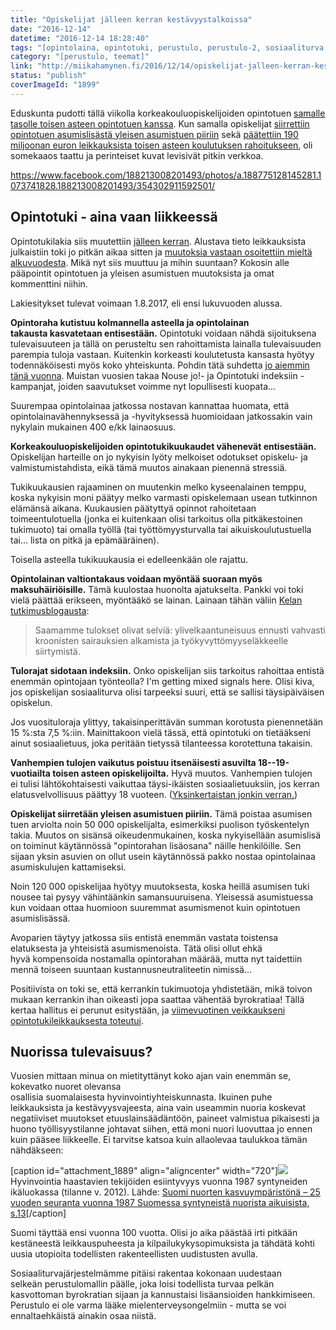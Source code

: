 ```yaml
---
title: "Opiskelijat jälleen kerran kestävyystalkoissa"
date: "2016-12-14"
datetime: "2016-12-14 18:28:40"
tags: "[opintolaina, opintotuki, perustulo, perustulo-2, sosiaaliturva, teemat, yleinen-asumistuki]"
category: "[perustulo, teemat]"
link: "http://miikahamynen.fi/2016/12/14/opiskelijat-jalleen-kerran-kestavyystalkoissa/"
status: "publish"
coverImageId: "1899"
---
```


Eduskunta pudotti tällä viikolla korkeakouluopiskelijoiden opintotuen [samalle tasolle toisen asteen opintotuen kanssa](https://www.eduskunta.fi/FI/vaski/KasittelytiedotValtiopaivaasia/Sivut/HE_229+2016.aspx). Kun samalla opiskelijat [siirrettiin opintotuen asumislisästä yleisen asumistuen piiriin](https://www.eduskunta.fi/FI/vaski/KasittelytiedotValtiopaivaasia/Sivut/HE_231+2016.aspx) sekä [päätettiin 190 miljoonan euron leikkauksista toisen asteen koulutuksen rahoitukseen](https://www.eduskunta.fi/FI/vaski/KasittelytiedotValtiopaivaasia/Sivut/HE_177+2016.aspx), oli somekaaos taattu ja perinteiset kuvat levisivät pitkin verkkoa.

https://www.facebook.com/188213008201493/photos/a.188775128145281.1073741828.188213008201493/354302911592501/

## Opintotuki - aina vaan liikkeessä

Opintotukilakia siis muutettiin [jälleen kerran](http://ayy.fi/blogi/2015/03/11/lainsaataja-lopeta-jo-opintotuki/). Alustava tieto leikkauksista julkaistiin toki jo pitkän aikaa sitten ja [muutoksia vastaan osoitettiin mieltä alkuvuodesta](http://www.hs.fi/kotimaa/art-2000002890145.html?share=98b91f166abf778bbc4ceeb338e1b5c5). Mikä nyt siis muuttuu ja mihin suuntaan? Kokosin alle pääpointit opintotuen ja yleisen asumistuen muutoksista ja omat kommenttini niihin.

Lakiesitykset tulevat voimaan 1.8.2017, eli ensi lukuvuoden alussa.

**Opintoraha kutistuu kolmannella asteella ja opintolainan takausta kasvatetaan entisestään.** Opintotuki voidaan nähdä sijoituksena tulevaisuuteen ja tällä on perusteltu sen rahoittamista lainalla tulevaisuuden parempia tuloja vastaan. Kuitenkin korkeasti koulutetusta kansasta hyötyy todennäköisesti myös koko yhteiskunta. Pohdin tätä suhdetta [jo aiemmin tänä vuonna](http://miikahamynen.fi/2016/03/17/opintotuki-sosiaalietuus-vai-investointi/). Muistan vuosien takaa Nouse jo!- ja Opintotuki indeksiin -kampanjat, joiden saavutukset voimme nyt lopullisesti kuopata...

Suurempaa opintolainaa jatkossa nostavan kannattaa huomata, että opintolainavähennyksessä ja -hyvityksessä huomioidaan jatkossakin vain nykylain mukainen 400 e/kk lainaosuus.

**Korkeakouluopiskelijoiden opintotukikuukaudet vähenevät entisestään.** Opiskelijan harteille on jo nykyisin lyöty melkoiset odotukset opiskelu- ja valmistumistahdista, eikä tämä muutos ainakaan pienennä stressiä.

Tukikuukausien rajaaminen on muutenkin melko kyseenalainen temppu, koska nykyisin moni päätyy melko varmasti opiskelemaan usean tutkinnon elämänsä aikana. Kuukausien päätyttyä opinnot rahoitetaan toimeentulotuella (jonka ei kuitenkaan olisi tarkoitus olla pitkäkestoinen tukimuoto) tai omalla työllä (tai työttömyysturvalla tai aikuiskoulutustuella tai... lista on pitkä ja epämääräinen).

Toisella asteella tukikuukausia ei edelleenkään ole rajattu.

**Opintolainan valtiontakaus voidaan myöntää suoraan myös maksuhäiriöisille.** Tämä kuulostaa huonolta ajatukselta. Pankki voi toki vielä päättää erikseen, myöntääkö se lainan. Lainaan tähän väliin [Kelan tutkimusblogausta](http://blogi.kansanelakelaitos.fi/arkisto/3538):

> Saamamme tulokset olivat selviä: ylivelkaantuneisuus ennusti vahvasti kroonisten sairauksien alkamista ja työkyvyttömyyseläkkeelle siirtymistä.

**Tulorajat sidotaan indeksiin.** Onko opiskelijan siis tarkoitus rahoittaa entistä enemmän opintojaan työnteolla? I'm getting mixed signals here. Olisi kiva, jos opiskelijan sosiaaliturva olisi tarpeeksi suuri, että se sallisi täysipäiväisen opiskelun.

Jos vuosituloraja ylittyy, takaisinperittävän summan korotusta pienennetään 15 %:sta 7,5 %:iin. Mainittakoon vielä tässä, että opintotuki on tietääkseni ainut sosiaalietuus, joka peritään tietyssä tilanteessa korotettuna takaisin.

**Vanhempien tulojen vaikutus poistuu itsenäisesti asuvilta 18--19-vuotiailta toisen asteen opiskelijoilta.** Hyvä muutos. Vanhempien tulojen ei tulisi lähtökohtaisesti vaikuttaa täysi-ikäisten sosiaalietuuksiin, jos kerran elatusvelvollisuus päättyy 18 vuoteen. ([Yksinkertaistan jonkin verran.](http://www.finlex.fi/fi/laki/ajantasa/1975/19750704#L1P3))

**Opiskelijat siirretään yleisen asumistuen piiriin.** Tämä poistaa asumisen tuen arviolta noin 50 000 opiskelijalta, esimerkiksi puolison työskentelyn takia. Muutos on sisänsä oikeudenmukainen, koska nykyisellään asumislisä on toiminut käytännössä "opintorahan lisäosana" näille henkilöille. Sen sijaan yksin asuvien on ollut usein käytännössä pakko nostaa opintolainaa asumiskulujen kattamiseksi.

Noin 120 000 opiskelijaa hyötyy muutoksesta, koska heillä asumisen tuki nousee tai pysyy vähintäänkin samansuuruisena. Yleisessä asumistuessa kun voidaan ottaa huomioon suuremmat asumismenot kuin opintotuen asumislisässä.

Avoparien täytyy jatkossa siis entistä enemmän vastata toistensa elatuksesta ja yhteisistä asumismenoista. Tätä olisi ollut ehkä hyvä kompensoida nostamalla opintorahan määrää, mutta nyt taidettiin mennä toiseen suuntaan kustannusneutraliteetin nimissä...

Positiivista on toki se, että kerrankin tukimuotoja yhdistetään, mikä toivon mukaan kerrankin ihan oikeasti jopa saattaa vähentää byrokratiaa! Tällä kertaa hallitus ei perunut esitystään, ja [viimevuotinen veikkaukseni opintotukileikkauksesta toteutui](http://miikahamynen.fi/2015/11/19/tutkittua-ja-harkittua-paatoksentekoa-kiitos/).

## Nuorissa tulevaisuus?

Vuosien mittaan minua on mietityttänyt koko ajan vain enemmän se, kokevatko nuoret olevansa osallisia suomalaisesta hyvinvointiyhteiskunnasta. Ikuinen puhe leikkauksista ja kestävyysvajeesta, aina vain useammin nuoria koskevat negatiiviset muutokset etuuslainsäädäntöön, paineet valmistua pikaisesti ja huono työllisyystilanne johtavat siihen, että moni nuori luovuttaa jo ennen kuin pääsee liikkeelle. Ei tarvitse katsoa kuin allaolevaa taulukkoa tämän nähdäkseen:

\[caption id="attachment\_1889" align="aligncenter" width="720"\][![](http://miikahamynen.fi/wp-content/uploads/2016/12/Kuvakaappaus-2016-12-14-181815.png)](http://miikahamynen.fi/wp-content/uploads/2016/12/Kuvakaappaus-2016-12-14-181815.png) Hyvinvointia haastavien tekijöiden esiintyvyys vuonna 1987 syntyneiden ikäluokassa (tilanne v. 2012). Lähde: [Suomi nuorten kasvuympäristönä – 25 vuoden seuranta vuonna 1987 Suomessa syntyneistä nuorista aikuisista, s.13](http://urn.fi/URN:ISBN:978-952-302-671-1)\[/caption\]

Suomi täyttää ensi vuonna 100 vuotta. Olisi jo aika päästää irti pitkään kestäneestä leikkauspuheesta ja kilpailukykysopimuksista ja tähdätä kohti uusia utopioita todellisten rakenteellisten uudistusten avulla.

Sosiaaliturvajärjestelmämme pitäisi rakentaa kokonaan uudestaan selkeän perustulomallin päälle, joka loisi todellista turvaa pelkän kasvottoman byrokratian sijaan ja kannustaisi lisäansioiden hankkimiseen. Perustulo ei ole varma lääke mielenterveysongelmiin - mutta se voi ennaltaehkäistä ainakin osaa niistä.
